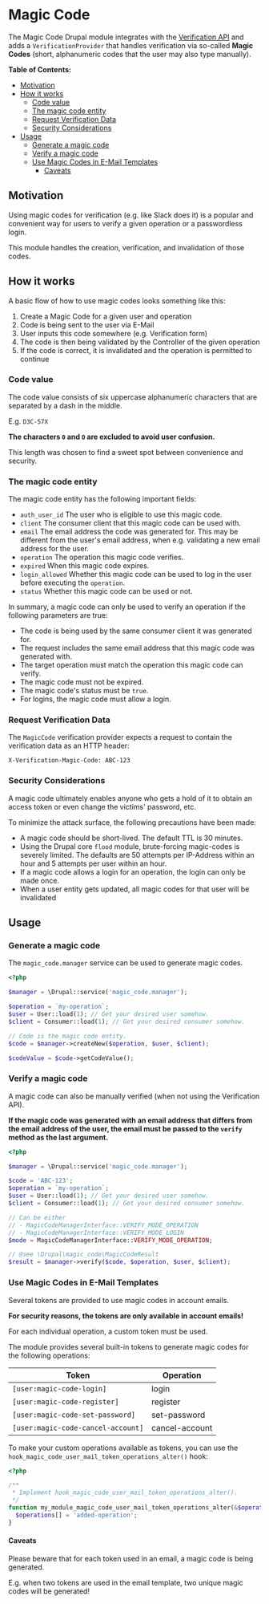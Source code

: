 # Magic Code

The Magic Code Drupal module integrates with the [Verification API](https://github.com/wunderwerkio/drupal-verification) and adds a `VerificationProvider` that handles verification via so-called **Magic Codes** (short, alphanumeric codes that the user may also type manually).

**Table of Contents:**

- [Motivation](#motivation)
- [How it works](#how-it-works)
  - [Code value](#code-value)
  - [The magic code entity](#the-magic-code-entity)
  - [Request Verification Data](#request-verification-data)
  - [Security Considerations](#security-considerations)
- [Usage](#usage)
  - [Generate a magic code](#generate-a-magic-code)
  - [Verify a magic code](#verify-a-magic-code)
  - [Use Magic Codes in E-Mail Templates](#use-magic-codes-in-e-mail-templates)
    - [Caveats](#caveats)

## Motivation

Using magic codes for verification (e.g. like Slack does it) is a popular and convenient way for users to verify a given operation or a passwordless login.

This module handles the creation, verification, and invalidation of those codes.

## How it works

A basic flow of how to use magic codes looks something like this:

1. Create a Magic Code for a given user and operation
2. Code is being sent to the user via E-Mail
3. User inputs this code somewhere (e.g. Verification form)
4. The code is then being validated by the Controller of the given operation
5. If the code is correct, it is invalidated and the operation is permitted to continue

### Code value

The code value consists of six uppercase alphanumeric characters that are separated by a dash in the middle.

E.g. `D3C-57X`

**The characters `0` and `O` are excluded to avoid user confusion.**

This length was chosen to find a sweet spot between convenience and security.

### The magic code entity

The magic code entity has the following important fields:

- `auth_user_id` The user who is eligible to use this magic code.
- `client` The consumer client that this magic code can be used with.
- `email` The email address the code was generated for. This may be different from the user's email address, when e.g. validating a new email address for the user.
- `operation` The operation this magic code verifies.
- `expired` When this magic code expires.
- `login_allowed` Whether this magic code can be used to log in the user before executing the `operation`.
- `status` Whether this magic code can be used or not.

In summary, a magic code can only be used to verify an operation if the following parameters are true:

- The code is being used by the same consumer client it was generated for.
- The request includes the same email address that this magic code was generated with.
- The target operation must match the operation this magic code can verify.
- The magic code must not be expired.
- The magic code's status must be `true`.
- For logins, the magic code must allow a login.

### Request Verification Data

The `MagicCode` verification provider expects a request to contain the verification data as an HTTP header:

`X-Verification-Magic-Code: ABC-123`

### Security Considerations

A magic code ultimately enables anyone who gets a hold of it to obtain an access token or even change the victims' password, etc.

To minimize the attack surface, the following precautions have been made:

- A magic code should be short-lived. The default TTL is 30 minutes.
- Using the Drupal core `flood` module, brute-forcing magic-codes is severely limited.
  The defaults are 50 attempts per IP-Address within an hour and 5 attempts per user within an hour.
- If a magic code allows a login for an operation, the login can only be made once.
- When a user entity gets updated, all magic codes for that user will be invalidated

## Usage

### Generate a magic code

The `magic_code.manager` service can be used to generate magic codes.

```php
<?php

$manager = \Drupal::service('magic_code.manager');

$operation = `my-operation`;
$user = User::load(1); // Get your desired user somehow.
$client = Consumer::load(1); // Get your desired consumer somehow.

// Code is the magic code entity.
$code = $manager->createNew($operation, $user, $client);

$codeValue = $code->getCodeValue();
```

### Verify a magic code

A magic code can also be manually verified (when not using the Verification API).

**If the magic code was generated with an email address that differs from the email address of the user, the email must be passed to the `verify` method as the last argument.**

```php
<?php

$manager = \Drupal::service('magic_code.manager');

$code = 'ABC-123';
$operation = `my-operation`;
$user = User::load(1); // Get your desired user somehow.
$client = Consumer::load(1); // Get your desired consumer somehow.

// Can be either
// - MagicCodeManagerInterface::VERIFY_MODE_OPERATION
// - MagicCodeManagerInterface::VERIFY_MODE_LOGIN
$mode = MagicCodeManagerInterface::VERIFY_MODE_OPERATION;

// @see \Drupal\magic_code\MagicCodeResult
$result = $manager->verify($code, $operation, $user, $client);
```

### Use Magic Codes in E-Mail Templates

Several tokens are provided to use magic codes in account emails.

**For security reasons, the tokens are only available in account emails!**

For each individual operation, a custom token must be used.

The module provides several built-in tokens to generate magic codes for the following operations:

|Token|Operation|
|-|-|
|`[user:magic-code-login]`|login|
|`[user:magic-code-register]`|register|
|`[user:magic-code-set-password]`|set-password|
|`[user:magic-code-cancel-account]`|cancel-account|

To make your custom operations available as tokens, you can use the `hook_magic_code_user_mail_token_operations_alter()` hook:

```php
<?php

/**
 * Implement hook_magic_code_user_mail_token_operations_alter().
 */
function my_module_magic_code_user_mail_token_operations_alter(&$operations) {
  $operations[] = 'added-operation';
}
```

#### Caveats

Please beware that for each token used in an email, a magic code is being generated.

E.g. when two tokens are used in the email template, two unique magic codes will be generated!
